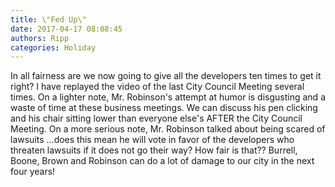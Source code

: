 ```yaml
---
title: \"Fed Up\"
date: 2017-04-17 08:08:45
authors: Ripp
categories: Holiday
---
```


 In all fairness are we now going to give all the developers ten times to get it right?
I have replayed the video of the last City Council Meeting several times. On a lighter note, Mr. Robinson's attempt at humor is disgusting and a waste of time at these business meetings. We can discuss his pen clicking and his chair sitting lower than everyone else's AFTER the City Council Meeting. On a more serious note, Mr. Robinson talked about being scared of lawsuits ...does this mean he will vote in favor of the developers who threaten lawsuits if it does not go their way?  How fair is that??
Burrell, Boone, Brown and Robinson can do a lot of damage to our city in the next four years!